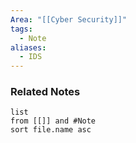 ```yaml
---
Area: "[[Cyber Security]]"
tags:
  - Note
aliases:
  - IDS
---
```





### Related Notes
```dataview
list
from [[]] and #Note 
sort file.name asc
```
